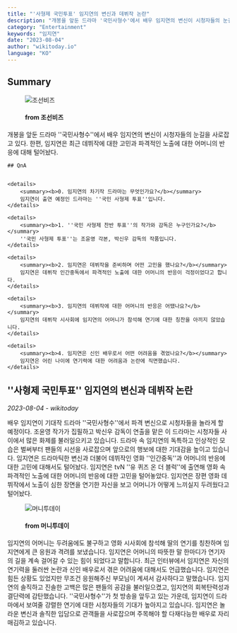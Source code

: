```yaml
---
title: "'사형제 국민투표' 임지연의 변신과 데뷔작 논란"
description: "개봉을 앞둔 드라마 '국민사형수'에서 배우 임지연의 변신이 시청자들의 눈길을 사로잡고 있다. 한편, 임지연은 최근 데뷔작에 대한 고민과 파격적인 노출에 대한 어머니의 반응에 대해 털어놨다."
category: "Entertainment"
keywords: "임지연"
date: "2023-08-04"
author: "wikitoday.io"
language: "KO"
---
```


## Summary

<figure>
    <img src="https://biz.chosun.com/resizer/r_r0aWR58keMbbNB-dbQ7T3TUoA=/650x341/smart/cloudfront-ap-northeast-1.images.arcpublishing.com/chosunbiz/5HFYSCCAKORKA4OMOCBNAHED2Y.jpg" alt="조선비즈" />
    <figcaption>
        <h4> from 조선비즈</h4>
    </figcaption>
</figure>

개봉을 앞둔 드라마 ''국민사형수''에서 배우 임지연의 변신이 시청자들의 눈길을 사로잡고 있다. 한편, 임지연은 최근 데뷔작에 대한 고민과 파격적인 노출에 대한 어머니의 반응에 대해 털어놨다.

    ## QnA


    <details>
        <summary><b>0. 임지연의 차기작 드라마는 무엇인가요?</b></summary>
        임지연이 출연 예정인 드라마는 ''국민 사형제 투표''입니다.
    </details>

    <details>
        <summary><b>1. ''국민 사형제 찬반 투표''의 작가와 감독은 누구인가요?</b></summary>
        ''국민 사형제 투표''는 조윤영 각본, 박신우 감독의 작품입니다.
    </details>

    <details>
        <summary><b>2. 임지연은 데뷔작을 준비하며 어떤 고민을 했나요?</b></summary>
        임지연은 데뷔작 인간중독에서 파격적인 노출에 대한 어머니의 반응이 걱정이었다고 합니다.
    </details>

    <details>
        <summary><b>3. 임지연의 데뷔작에 대한 어머니의 반응은 어땠나요?</b></summary>
        임지연의 데뷔작 시사회에 임지연의 어머니가 참석해 연기에 대한 칭찬을 아끼지 않았습니다.
    </details>

    <details>
        <summary><b>4. 임지연은 신인 배우로서 어떤 어려움을 겪었나요?</b></summary>
        임지연은 어린 나이에 연기력에 대한 어려움과 논란에 직면했습니다.
    </details>

## ''사형제 국민투표'' 임지연의 변신과 데뷔작 논란

_2023-08-04 - wikitoday_

배우 임지연이 기대작 드라마 ''국민사형수''에서 파격 변신으로 시청자들을 놀라게 할 예정이다. 조윤영 작가가 집필하고 박신우 감독이 연출을 맡은 이 드라마는 시청자들 사이에서 많은 화제를 불러일으키고 있습니다. 드라마 속 임지연의 독특하고 인상적인 모습은 벌써부터 팬들의 시선을 사로잡으며 앞으로의 행보에 대한 기대감을 높이고 있습니다. 임지연은 드라마틱한 변신과 더불어 데뷔작인 영화 ''인간중독''과 어머니의 반응에 대한 고민에 대해서도 털어놨다. 임지연은 tvN ''유 퀴즈 온 더 블럭''에 출연해 영화 속 파격적인 노출에 대한 어머니의 반응에 대한 고민을 털어놓았다. 임지연은 장편 영화 데뷔작에서 노출이 심한 장면을 연기한 자신을 보고 어머니가 어떻게 느끼실지 두려웠다고 털어놨다.

<figure>
    <img src="https://thumb.mt.co.kr/21/2023/08/2023080308080533315_1.jpg" alt="머니투데이" />
    <figcaption>
        <h4> from 머니투데이</h4>
    </figcaption>
</figure>

임지연의 어머니는 두려움에도 불구하고 영화 시사회에 참석해 딸의 연기를 칭찬하며 임지연에게 큰 응원과 격려를 보냈습니다. 임지연은 어머니의 따뜻한 말 한마디가 연기자의 길을 계속 걸어갈 수 있는 힘이 되었다고 말합니다. 최근 인터뷰에서 임지연은 자신의 연기력을 둘러싼 논란과 신인 배우로서 겪은 어려움에 대해서도 언급했습니다. 임지연은 힘든 상황도 있었지만 무조건 응원해주신 부모님이 계셔서 감사하다고 말했습니다. 임지연의 솔직하고 진솔한 고백은 많은 팬들의 공감을 불러일으켰고, 임지연의 회복탄력성과 결단력에 감탄했습니다. ''국민사형수''가 첫 방송을 앞두고 있는 가운데, 임지연이 드라마에서 보여줄 강렬한 연기에 대한 시청자들의 기대가 높아지고 있습니다. 임지연은 놀라운 변신과 솔직한 입담으로 관객들을 사로잡으며 주목해야 할 다재다능한 배우로 자리매김하고 있습니다.
